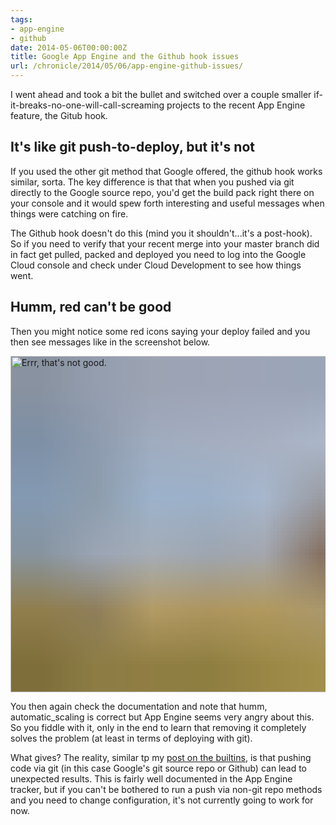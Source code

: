 ```yaml
---
tags:
- app-engine
- github
date: 2014-05-06T00:00:00Z
title: Google App Engine and the Github hook issues
url: /chronicle/2014/05/06/app-engine-github-issues/
---
```


I went ahead and took a bit the bullet and switched over a couple smaller if-it-breaks-no-one-will-call-screaming projects to the recent App Engine feature, the Gitub hook.

## It's like git push-to-deploy, but it's not

If you used the other git method that Google offered, the github hook works similar, sorta. The key difference is that that when you pushed via git directly to the Google source repo, you'd get the build pack right there on your console and it would spew forth interesting and useful messages when things were catching on fire.

The Github hook doesn't do this (mind you it shouldn't...it's a post-hook). So if you need to verify that your recent merge into your master branch did in fact get pulled, packed and deployed you need to log into the Google Cloud console and check under Cloud Development to see how things went.

## Humm, red can't be good

Then you might notice some red icons saying your deploy failed and you then see messages like in the screenshot below.

<img decoding="async" loading="lazy" width="800" height="538" style="background-size: cover;
          background-image: url('data:image/svg+xml;charset=utf-8,%3Csvg xmlns=\'http%3A//www.w3.org/2000/svg\' xmlns%3Axlink=\'http%3A//www.w3.org/1999/xlink\' viewBox=\'0 0 1280 853\'%3E%3Cfilter id=\'b\' color-interpolation-filters=\'sRGB\'%3E%3CfeGaussianBlur stdDeviation=\'.5\'%3E%3C/feGaussianBlur%3E%3CfeComponentTransfer%3E%3CfeFuncA type=\'discrete\' tableValues=\'1 1\'%3E%3C/feFuncA%3E%3C/feComponentTransfer%3E%3C/filter%3E%3Cimage filter=\'url(%23b)\' x=\'0\' y=\'0\' height=\'100%25\' width=\'100%25\' xlink%3Ahref=\'data%3Aimage/png;base64,iVBORw0KGgoAAAANSUhEUgAAAAkAAAAGCAIAAACepSOSAAAACXBIWXMAAC4jAAAuIwF4pT92AAAAs0lEQVQI1wGoAFf/AImSoJSer5yjs52ktp2luJuluKOpuJefsoCNowB+kKaOm66grL+krsCnsMGrt8m1u8mzt8OVoLIAhJqzjZ2tnLLLnLHJp7fNmpyjqbPCqLrRjqO7AIeUn5ultaWtt56msaSnroZyY4mBgLq7wY6TmwCRfk2Pf1uzm2WulV+xmV6rmGyQfFm3nWSBcEIAfm46jX1FkH5Djn5AmodGo49MopBLlIRBfG8yj/dfjF5frTUAAAAASUVORK5CYII=\'%3E%3C/image%3E%3C/svg%3E');" src="https://storage.googleapis.com/jdr-public-imgs/blog-archive/2014/05/screenshot-20140505-appenginedeployerror.png" alt="Errr, that's not good." />

You then again check the documentation and note that humm, automatic_scaling is correct but App Engine seems very angry about this. So you fiddle with it, only in the end to learn that removing it completely solves the problem (at least in terms of deploying with git).

What gives? The reality, similar tp my [post on the builtins](/chronicle/2014/04/04/issue-app-engine-git-deploy-builtins-error/), is that pushing code via git (in this case Google's git source repo or Github) can lead to unexpected results. This is fairly well documented in the App Engine tracker, but if you can't be bothered to run a push via non-git repo methods and you need to change configuration, it's not currently going to work for now.
